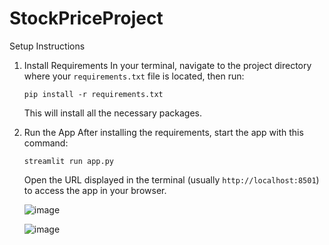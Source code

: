 # StockPriceProject
 
Setup Instructions
1. Install Requirements
    In your terminal, navigate to the project directory where your `requirements.txt` file is located, then run:
    ```
    pip install -r requirements.txt
    ```
    This will install all the necessary packages.
2. Run the App
    After installing the requirements, start the app with this command:
    ```
    streamlit run app.py
    ```
    Open the URL displayed in the terminal (usually `http://localhost:8501`) to access the app in your browser.

   ![image](https://github.com/user-attachments/assets/ae389ba1-f888-492d-a557-6ab6a4b5bcd2)

   ![image](https://github.com/user-attachments/assets/04159216-3716-4266-ab7f-5576096e8185)


